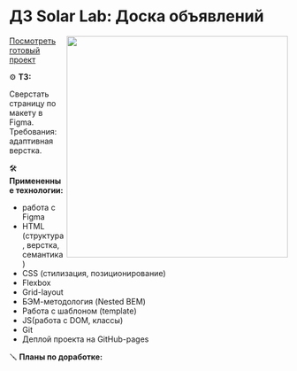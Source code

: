 # ДЗ Solar Lab: Доска объявлений
<img src="" width="400px" align="right"> 

[Посмотреть готовый проект](https://ds-sev.github.io/Bulletin-Board/)



⚙️ **ТЗ:**

Сверстать страницу по макету в Figma. Требования: адаптивная верстка. 

🛠️ **Примененные технологии:**

* работа с Figma
* HTML (структура, верстка, семантика)
* CSS (стилизация, позиционирование)
* Flexbox
* Grid-layout
* БЭМ-методология (Nested BEM)
* Работа с шаблоном (template)
* JS(работа с DOM, классы)
* Git
* Деплой проекта на GitHub-pages

🪛 **Планы по доработке:**

